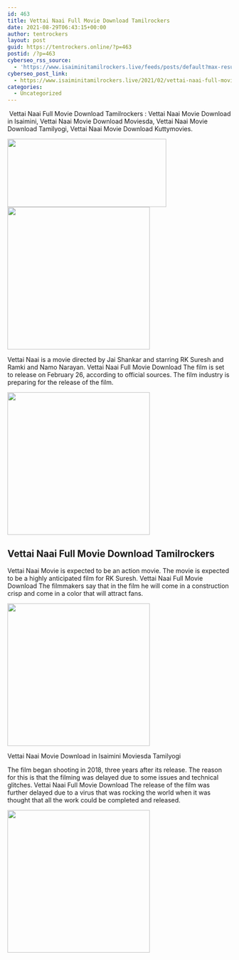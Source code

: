 ```yaml
---
id: 463
title: Vettai Naai Full Movie Download Tamilrockers
date: 2021-08-29T06:43:15+00:00
author: tentrockers
layout: post
guid: https://tentrockers.online/?p=463
postid: /?p=463
cyberseo_rss_source:
  - 'https://www.isaiminitamilrockers.live/feeds/posts/default?max-results=150&start-index=151'
cyberseo_post_link:
  - https://www.isaiminitamilrockers.live/2021/02/vettai-naai-full-movie-download.html
categories:
  - Uncategorized
---
```

<meta content="&nbsp;Vettai Naai Full Movie Download Tamilrockers : Vettai Naai Movie Download in Isaimini, Vettai Naai Movie Download Moviesda, Vettai Naai Mov..." name="twitter:description" />

  


<center>
</center>

&nbsp;Vettai Naai Full Movie Download Tamilrockers : Vettai Naai Movie Download in Isaimini, Vettai Naai Movie Download Moviesda, Vettai Naai Movie Download Tamilyogi, Vettai Naai Movie Download Kuttymovies.<ins data-width="0" data-height="0" class="rfea306551b" data-domain="//aaaaaco.com" data-affquery="/af05f64200/fea306551b/?placementName=default"></ins>

<div class="separator">
  <a href="https://1.bp.blogspot.com/-2iRf5E2J-4k/YDkIn5xvlqI/AAAAAAAAAUU/DvNBLExnkdYTtSXfx3-gmMLcMnz0Kb77wCLcBGAsYHQ/s1200/42559-002.jpg" imageanchor="1"><img loading="lazy" border="0" data-original-height="436" data-original-width="1200" height="153" src="https://1.bp.blogspot.com/-2iRf5E2J-4k/YDkIn5xvlqI/AAAAAAAAAUU/DvNBLExnkdYTtSXfx3-gmMLcMnz0Kb77wCLcBGAsYHQ/w357-h153/42559-002.jpg" width="357" /></a>
</div>



<div class="separator">
  <a href="https://aaaaaco.com/fc35ef61f9/59b92d1034/?placementName=default" imageanchor="1" target="_blank" rel="noopener"><img border="0" data-original-height="166" data-original-width="800" src="https://1.bp.blogspot.com/-xm59Pban7T0/YDkIxdKpXII/AAAAAAAAAUY/sx0UuHhtADgViHcZ7gf6xezAQaCV_bWJACLcBGAsYHQ/s320/unnamed.gif" width="320" /></a>
</div>

<ins data-width="0" data-height="0" class="rfea306551b" data-domain="//aaaaaco.com" data-affquery="/af05f64200/fea306551b/?placementName=default"></ins>

Vettai Naai is a movie directed by Jai Shankar and starring RK Suresh and Ramki and Namo Narayan. Vettai Naai Full Movie Download The film is set to release on February 26, according to official sources. The film industry is preparing for the release of the film.<ins data-width="0" data-height="0" class="rfea306551b" data-domain="//aaaaaco.com" data-affquery="/af05f64200/fea306551b/?placementName=default"></ins>

<div class="separator">
  <a href="https://aaaaaco.com/fc35ef61f9/59b92d1034/?placementName=default" imageanchor="1" target="_blank" rel="noopener"><img border="0" data-original-height="166" data-original-width="800" src="https://1.bp.blogspot.com/-spYfsUL9Sf0/YDkI3PMkfUI/AAAAAAAAAUc/PLQnDxX8pWcakRb1s4rKdvDbWHwpHxUcACLcBGAsYHQ/s320/unnamed.gif" width="320" /></a>
</div>

<ins data-width="0" data-height="0" class="rfea306551b" data-domain="//aaaaaco.com" data-affquery="/af05f64200/fea306551b/?placementName=default"></ins>

## Vettai Naai Full Movie Download Tamilrockers

<ins data-width="0" data-height="0" class="rfea306551b" data-domain="//aaaaaco.com" data-affquery="/af05f64200/fea306551b/?placementName=default"></ins>

<span>Vettai Naai Movie</span>&nbsp;is expected to be an action movie. The movie is expected to be a highly anticipated film for RK Suresh. Vettai Naai Full Movie Download The filmmakers say that in the film he will come in a construction crisp and come in a color that will attract fans.

<div class="separator">
  <a href="https://aaaaaco.com/fc35ef61f9/59b92d1034/?placementName=default" imageanchor="1" target="_blank" rel="noopener"><img border="0" data-original-height="166" data-original-width="800" src="https://1.bp.blogspot.com/-Qr9DyeqJKZU/YDkI-hdJFdI/AAAAAAAAAUk/5tfywNH4kxAuE2VEXZyucUQHvzZHUQ7fgCLcBGAsYHQ/s320/unnamed.gif" width="320" /></a>
</div>

<span>Vettai Naai Movie Download in Isaimini Moviesda Tamilyogi</span><ins data-width="0" data-height="0" class="rfea306551b" data-domain="//aaaaaco.com" data-affquery="/af05f64200/fea306551b/?placementName=default"></ins>

The film began shooting in 2018, three years after its release. The reason for this is that the filming was delayed due to some issues and technical glitches. Vettai Naai Full Movie Download The release of the film was further delayed due to a virus that was rocking the world when it was thought that all the work could be completed and released.<ins data-width="0" data-height="0" class="rfea306551b" data-domain="//aaaaaco.com" data-affquery="/af05f64200/fea306551b/?placementName=default"></ins>

<div class="separator">
  <a href="https://aaaaaco.com/fc35ef61f9/59b92d1034/?placementName=default" imageanchor="1" target="_blank" rel="noopener"><img border="0" data-original-height="166" data-original-width="800" src="https://1.bp.blogspot.com/-Nr-UorHyma8/YDkJEb3Sa_I/AAAAAAAAAUs/8_fv-mFkT1cy2n7tbxOvelEX3SwT72A7gCLcBGAsYHQ/s320/unnamed.gif" width="320" /></a>
</div>

<ins data-width="0" data-height="0" class="rfea306551b" data-domain="//aaaaaco.com" data-affquery="/af05f64200/fea306551b/?placementName=default"></ins>  


<center>
</center>